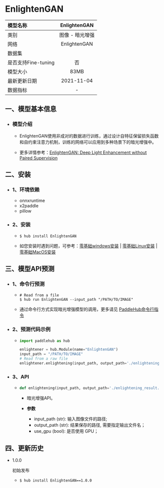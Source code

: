 # EnlightenGAN

|模型名称|EnlightenGAN|
| :--- | :---: |
|类别|图像 - 暗光增强|
|网络|EnlightenGAN|
|数据集||
|是否支持Fine-tuning|否|
|模型大小|83MB|
|最新更新日期|2021-11-04|
|数据指标|-|


## 一、模型基本信息  

- ### 模型介绍

  - EnlightenGAN使用非成对的数据进行训练，通过设计自特征保留损失函数和自约束注意力机制，训练的网络可以应用到多种场景下的暗光增强中。

  - 更多详情参考：[EnlightenGAN: Deep Light Enhancement without Paired Supervision](https://arxiv.org/abs/1906.06972)



## 二、安装

- ### 1、环境依赖  
  - onnxruntime
  - x2paddle
  - pillow

- ### 2、安装

  - ```shell
    $ hub install EnlightenGAN
    ```
  - 如您安装时遇到问题，可参考：[零基础windows安装](../../../../docs/docs_ch/get_start/windows_quickstart.md)
 | [零基础Linux安装](../../../../docs/docs_ch/get_start/linux_quickstart.md) | [零基础MacOS安装](../../../../docs/docs_ch/get_start/mac_quickstart.md)

## 三、模型API预测

- ### 1、命令行预测

  - ```shell
    # Read from a file
    $ hub run EnlightenGAN --input_path "/PATH/TO/IMAGE"
    ```
  - 通过命令行方式实现暗光增强模型的调用，更多请见 [PaddleHub命令行指令](../../../../docs/docs_ch/tutorial/cmd_usage.rst)

- ### 2、预测代码示例

  - ```python
    import paddlehub as hub

    enlightener = hub.Module(name="EnlightenGAN")
    input_path = "/PATH/TO/IMAGE"
    # Read from a raw file
    enlightener.enlightening(input_path, output_path='./enlightening_result.png', use_gpu=True)  
    ```

- ### 3、API

  - ```python
    def enlightening(input_path, output_path='./enlightening_result.png', use_gpu=False)
    ```
    - 暗光增强API。

    - **参数**

      - input\_path (str): 输入图像文件的路径; <br/>
      - output\_path (str): 结果保存的路径, 需要指定输出文件名； <br/>
      - use\_gpu (bool): 是否使用 GPU；<br/>




## 四、更新历史

* 1.0.0

  初始发布

  - ```shell
    $ hub install EnlightenGAN==1.0.0
    ```
